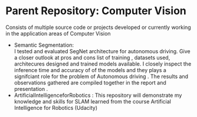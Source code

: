 # Parent Repository: Computer Vision
Consists of multiple source code or projects developed or currently working in the application areas of Computer Vision
* Semantic Segmentation:  
I tested and evaluated SegNet architecture for autonomous driving. Give a closer outlook at pros and cons list of training , datasets used, architecures designed and trained models available. I closely inspect the inference time and accuracy of of the models and they plays a signifciant role for the problem of Autonomous driving . The results and observations gathered are compiled together in the report and presentation .
* ArtificialIntelligenceforRobotics :
This repository will demonstrate my knowledge and skills for SLAM learned from the course Artificial Intelligence for Robotics (Udacity)

